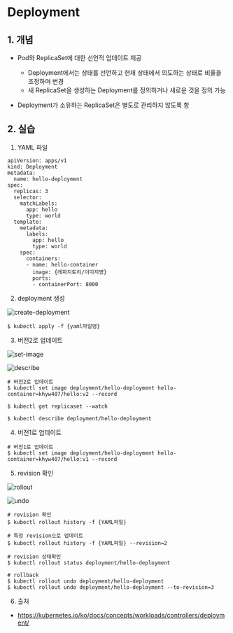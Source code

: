 # Deployment

## 1. 개념

- Pod와 ReplicaSet에 대한 선언적 업데이트 제공
    - Deployment에서는 상태를 선언하고 현재 상태에서 의도하는 상태로 비율을 조정하며 변경
    - 새 ReplicaSet을 생성하는 Deployment를 정의하거나 새로운 것을 정의 가능

- Deployment가 소유하는 ReplicaSet은 별도로 관리하지 않도록 함

## 2. 실습

1) YAML 파일
```
apiVersion: apps/v1
kind: Deployment
metadata:
  name: hello-deployment
spec:
  replicas: 3
  selector:
    matchLabels:
      app: hello
      type: world
  template:
    metadata:
      labels:
        app: hello
        type: world
    spec:
      containers:
      - name: hello-container
        image: {레파지토리/이미지명}
        ports:
        - containerPort: 8000
```

2) deployment 생성

![create-deployment](https://user-images.githubusercontent.com/37721713/71658637-3539bd00-2d88-11ea-8b73-9c01b9ea70a2.png)

```
$ kubectl apply -f {yaml파일명}
```

3) 버전2로 업데이트

![set-image](https://user-images.githubusercontent.com/37721713/71658640-35d25380-2d88-11ea-97b4-2cce3734da3e.png)

![describe](https://user-images.githubusercontent.com/37721713/71658638-3539bd00-2d88-11ea-9924-f1dad40a15f7.png)

```
# 버전2로 업데이트
$ kubectl set image deployment/hello-deployment hello-container=khyw407/hello:v2 --record

$ kubectl get replicaset --watch

$ kubectl describe deployment/hello-deployment
```

4) 버전1로 업데이트

```
# 버전1로 업데이트
$ kubectl set image deployment/hello-deployment hello-container=khyw407/hello:v1 --record
```

5) revision 확인

![rollout](https://user-images.githubusercontent.com/37721713/71658639-3539bd00-2d88-11ea-8465-d9451f0909e6.png)

![undo](https://user-images.githubusercontent.com/37721713/71658636-34a12680-2d88-11ea-88d4-386a47874fac.png)

```
# revision 확인
$ kubectl rollout history -f {YAML파일}
 
# 특정 revision으로 업데이트
$ kubectl rollout history -f {YAML파일} --revision=2
 
# revision 상태확인
$ kubectl rollout status deployment/hello-deployment
 
# rollback
$ kubectl rollout undo deployment/hello-deployment
$ kubectl rollout undo deployment/hello-deployment --to-revision=3
```

6) 출처
- https://kubernetes.io/ko/docs/concepts/workloads/controllers/deployment/